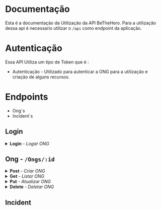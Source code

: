 
# Documentação
Esta é a documentação da Utilização da API BeTheHero.
Para a utilização dessa api é necessario utilizar o `/api` como endpoint da aplicação.

# Autenticação

Essa API Utiliza um tipo de Token que é :
- Autenticação - Utilizado para autenticar a ONG
para a utilização e criação de alguns recursos.

# Endpoints

- Ong´s
- Incident´s

## Login
<details>
  <summary>
    <b>Login</b> - <i>Logar ONG</i>
  </summary>
  <br/>
  
  <b>Rota:</b> `POST /login`
  <br />
  <b>Autenticação:</b> Não
  <br />
  <b>Body:</b>
  
  ```
  {
	"email": "usuario@email.com",
	"senha": "senha"
  }
  ```
  <br />
  <b>Response:</b>

  ```
    {
        "ong": true,
        "msg": "usuario encontrado",
        "token": "eyJhbGciOiJIUzI1NiIsInR5cCI6IkpXVCJ9.eyJ1c2VySUQiOiI1ZjBmNTJhN2I2NjcxYzNkMGNkYTM2NWUiLCJ1c2VyTmFtZSI6ImpvYW8gdml0b3IgIiwidXNlck1haWwiOiJqb2FvdW5vQHlvcG1haWwuY29tIiwiaWF0IjoxNTk0ODQxNjI2LCJleHAiOjE1OTQ4NDQ2MjZ9.0gNgelp1ZuPNIp67kBx1CXxTA_K2CBrmtlM7NNmmB84"
    }
  ```
</details>

## Ong -  `/Ongs/:id`

<details>
  <summary>
    <b>Post</b> - <i>Criar ONG</i>
  </summary>
  <br/>
  <b>Rota:</b> `POST /ongs`
  <br/>
  <b>Autenticação:</b> Não
  <br/>
  <b>Body:</b>
  
  ```
  {
	"name":"teste",
	"email":"test@test.com",
	"password":"senha",
	"whatsapp":"numero",
	"city":"cidade",
	"uf":"sigla"
}
  ```
  <br/>
  <b>Response:</b>

  ```
    {
        "ong": true,
        "msg": "usuario encontrado",
        "token": "eyJhbGciOiJIUzI1NiIsInR5cCI6IkpXVCJ9.eyJ1c2VySUQiOiI1ZjBmNTJhN2I2NjcxYzNkMGNkYTM2NWUiLCJ1c2VyTmFtZSI6ImpvYW8gdml0b3IgIiwidXNlck1haWwiOiJqb2FvdW5vQHlvcG1haWwuY29tIiwiaWF0IjoxNTk0ODQxNjI2LCJleHAiOjE1OTQ4NDQ2MjZ9.0gNgelp1ZuPNIp67kBx1CXxTA_K2CBrmtlM7NNmmB84"
    }
  ```
</details>

<details>
  <summary>
    <b>Get</b> - <i>Listar ONG</i>
  </summary>
  <br/>
  <b>Rota:</b> `GET /ongs`
  <br />
  <b>Autenticação:</b> Não
  <b>Body:</b>
  
  ```
  {
	"name":"teste",
	"email":"test@test.com",
	"password":"senha",
	"whatsapp":"numero",
	"city":"cidade",
	"uf":"sigla"
}
  ```
  <br/>
  <b>Response:</b>

  ```
  {
    "results": [
      {
        "_id": "5f0f52a7b6671c3d0cda365e",
        "name": "joao vitor ",
        "email": "joaouno@yopmail.com",
        "whatsapp": 123456784,
        "city": "Itanhaém",
        "__v": 0
      }
    ],
    "count": 1
  }
  ```
</details>


<details>
  <summary>
    <b>Put</b> - <i>Atualizar ONG</i>
  </summary>
  <br/>
  <b>Rota:</b> `PUT /ongs/:id`
  <br />
  <b>Autenticação:</b> Sim
  <br />
  <b>Response:</b>

  ```
  {
    "msg": "Dados Atualizados Com Sucesso",
    "update": {
      "n": 1,
      "nModified": 1,
      "ok": 1
    }
  }
  ```
</details>

<details>
  <summary>
    <b>Delete</b> - <i>Deletar ONG</i>
  </summary>
  <br/>
  <b>Rota:</b> `DELETE /ongs/:id`
  <br/>
  <b>Autenticação:</b> Sim
  <br/>
  <b>Body:</b> No
  <br/>
  <b>Response:</b>

  ```
    {
      "msg": "usuario deletado com sucesso" 
    }
  ```
</details>

## Incident

